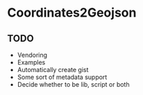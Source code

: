 # Coordinates2Geojson

## TODO
- Vendoring
- Examples
- Automatically create gist
- Some sort of metadata support
- Decide whether to be lib, script or both
